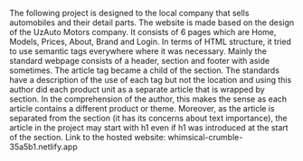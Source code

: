The following project is designed to the local company that sells automobiles and their detail parts.
The website is made based on the design of the UzAuto Motors company. It consists of 6 pages which are Home, Models, Prices, About, Brand and Login. 
In terms of HTML structure, it tried to use semantic tags everywhere where it was necessary. Mainly the standard webpage consists of a header, section and footer with aside sometimes. The article tag became a child of the section. The standards have a description of the use of each tag but not the location and using this author did each product unit as a separate article that is wrapped by section. In the comprehension of the author, this makes the sense as each article contains a different product or theme. Moreover, as the article is separated from the section (it has its concerns about text importance), the article in the project may start with h1 even if h1 was introduced at the start of the section.
Link to the hosted website: whimsical-crumble-35a5b1.netlify.app

